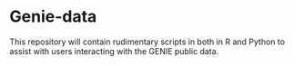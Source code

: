 # Genie-data

This repository will contain rudimentary scripts in both in R and Python to assist with users interacting with the GENIE public data.